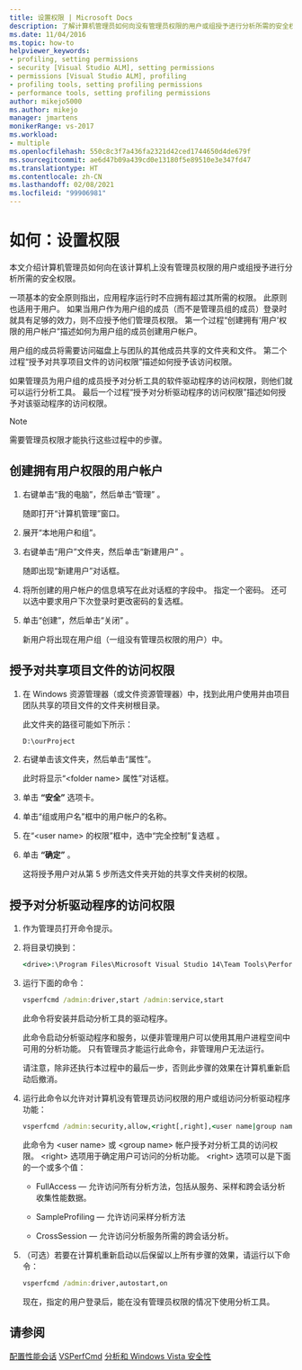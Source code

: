 ```yaml
---
title: 设置权限 | Microsoft Docs
description: 了解计算机管理员如何向没有管理员权限的用户或组授予进行分析所需的安全权限。
ms.date: 11/04/2016
ms.topic: how-to
helpviewer_keywords:
- profiling, setting permissions
- security [Visual Studio ALM], setting permissions
- permissions [Visual Studio ALM], profiling
- profiling tools, setting profiling permissions
- performance tools, setting profiling permissions
author: mikejo5000
ms.author: mikejo
manager: jmartens
monikerRange: vs-2017
ms.workload:
- multiple
ms.openlocfilehash: 550c8c3f7a436fa2321d42ced1744650d4de679f
ms.sourcegitcommit: ae6d47b09a439cd0e13180f5e89510e3e347fd47
ms.translationtype: HT
ms.contentlocale: zh-CN
ms.lasthandoff: 02/08/2021
ms.locfileid: "99906981"
---
```

# <a name="how-to-set-permissions"></a>如何：设置权限

本文介绍计算机管理员如何向在该计算机上没有管理员权限的用户或组授予进行分析所需的安全权限。

一项基本的安全原则指出，应用程序运行时不应拥有超过其所需的权限。 此原则也适用于用户。 如果当用户作为用户组的成员（而不是管理员组的成员）登录时就具有足够的效力，则不应授予他们管理员权限。 第一个过程“创建拥有‘用户’权限的用户帐户”描述如何为用户组的成员创建用户帐户。

用户组的成员将需要访问磁盘上与团队的其他成员共享的文件夹和文件。 第二个过程“授予对共享项目文件的访问权限”描述如何授予该访问权限。

如果管理员为用户组的成员授予对分析工具的软件驱动程序的访问权限，则他们就可以运行分析工具。 最后一个过程“授予对分析驱动程序的访问权限”描述如何授予对该驱动程序的访问权限。

> [!NOTE]
> 需要管理员权限才能执行这些过程中的步骤。

## <a name="to-create-a-user-account-that-has-user-permissions"></a>创建拥有用户权限的用户帐户

1. 右键单击“我的电脑”，然后单击“管理” 。

     随即打开“计算机管理”窗口。

2. 展开“本地用户和组”。

3. 右键单击“用户”文件夹，然后单击“新建用户” 。

     随即出现“新建用户”对话框。

4. 将所创建的用户帐户的信息填写在此对话框的字段中。 指定一个密码。 还可以选中要求用户下次登录时更改密码的复选框。

5. 单击“创建”，然后单击“关闭” 。

     新用户将出现在用户组（一组没有管理员权限的用户）中。

## <a name="to-grant-access-to-shared-project-files"></a>授予对共享项目文件的访问权限

1. 在 Windows 资源管理器（或文件资源管理器）中，找到此用户使用并由项目团队共享的项目文件的文件夹树根目录。

     此文件夹的路径可能如下所示：

    ```cmd
    D:\ourProject
    ```

2. 右键单击该文件夹，然后单击“属性”。

     此时将显示“\<folder name> 属性”对话框。

3. 单击 **“安全”** 选项卡。

4. 单击“组或用户名”框中的用户帐户的名称。

5. 在“\<user name> 的权限”框中，选中“完全控制”复选框 。

6. 单击 **“确定”** 。

     这将授予用户对从第 5 步所选文件夹开始的共享文件夹树的权限。

## <a name="to-grant-access-to-the-profiling-driver"></a>授予对分析驱动程序的访问权限

1. 作为管理员打开命令提示。

2. 将目录切换到：

    ```cmd
    <drive>:\Program Files\Microsoft Visual Studio 14\Team Tools\Performance Tools
    ```

3. 运行下面的命令：

    ```cmd
    vsperfcmd /admin:driver,start /admin:service,start
    ```

     此命令将安装并启动分析工具的驱动程序。

     此命令启动分析驱动程序和服务，以便非管理用户可以使用其用户进程空间中可用的分析功能。 只有管理员才能运行此命令，非管理用户无法运行。

     请注意，除非还执行本过程中的最后一步，否则此步骤的效果在计算机重新启动后撤消。

4. 运行此命令以允许对计算机没有管理员访问权限的用户或组访问分析驱动程序功能：

    ```cmd
    vsperfcmd /admin:security,allow,<right[,right],<user name|group name>
    ```

     此命令为 \<user name> 或 \<group name> 帐户授予对分析工具的访问权限。 \<right> 选项用于确定用户可访问的分析功能。 \<right> 选项可以是下面的一个或多个值：

    - FullAccess — 允许访问所有分析方法，包括从服务、采样和跨会话分析收集性能数据。

    - SampleProfiling — 允许访问采样分析方法

    - CrossSession — 允许访问分析服务所需的跨会话分析。

5. （可选）若要在计算机重新启动以后保留以上所有步骤的效果，请运行以下命令：

    ```cmd
    vsperfcmd /admin:driver,autostart,on
    ```

   现在，指定的用户登录后，能在没有管理员权限的情况下使用分析工具。

## <a name="see-also"></a>请参阅

[配置性能会话](../profiling/configuring-performance-sessions.md)
[VSPerfCmd](../profiling/vsperfcmd.md)
[分析和 Windows Vista 安全性](../profiling/profiling-and-windows-vista-security.md)
